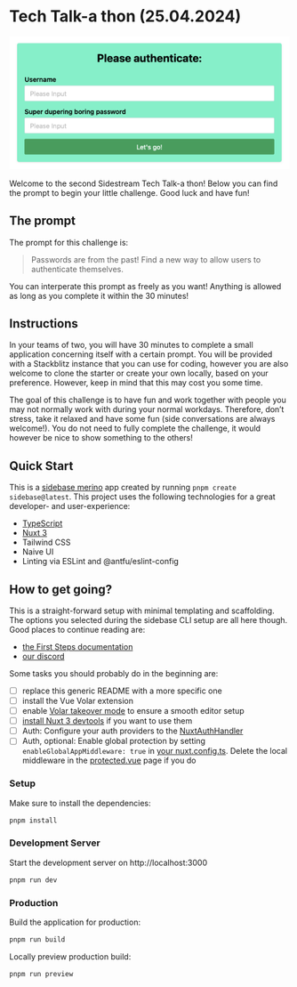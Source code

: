 # Tech Talk-a thon (25.04.2024)

![the app](./preview.png)

Welcome to the second Sidestream Tech Talk-a thon! Below you can find the prompt to begin your little challenge. Good luck and have fun!

## The prompt

The prompt for this challenge is:

> Passwords are from the past! Find a new way to allow users to authenticate themselves.

You can interperate this prompt as freely as you want! Anything is allowed as long as you complete it within the 30 minutes!

## Instructions

In your teams of two, you will have 30 minutes to complete a small application concerning itself with a certain prompt. You will be provided with a Stackblitz instance that you can use for coding, however you are also welcome to clone the starter or create your own locally, based on your preference. However, keep in mind that this may cost you some time.

The goal of this challenge is to have fun and work together with people you may not normally work with during your normal workdays. Therefore, don’t stress, take it relaxed and have some fun (side conversations are always welcome!). You do not need to fully complete the challenge, it would however be nice to show something to the others!

## Quick Start

This is a [sidebase merino](https://sidebase.io/) app created by running `pnpm create sidebase@latest`. This project uses the following technologies for a great developer- and user-experience:
- [TypeScript](https://www.typescriptlang.org/)
- [Nuxt 3](https://nuxt.com)
- Tailwind CSS
- Naive UI
- Linting via ESLint and @antfu/eslint-config

## How to get going?

This is a straight-forward setup with minimal templating and scaffolding. The options you selected during the sidebase CLI setup are all here though. Good places to continue reading are:
- [the First Steps documentation](https://sidebase.io/sidebase/usage)
- [our discord](https://discord.gg/auc8eCeGzx)

Some tasks you should probably do in the beginning are:
- [ ] replace this generic README with a more specific one
- [ ] install the Vue Volar extension
- [ ] enable [Volar takeover mode](https://nuxt.com/docs/getting-started/installation#prerequisites) to ensure a smooth editor setup
- [ ] [install Nuxt 3 devtools](https://github.com/nuxt/devtools#installation) if you want to use them
- [ ] Auth: Configure your auth providers to the [NuxtAuthHandler](./server/api/auth/[...].ts)
- [ ] Auth, optional: Enable global protection by setting `enableGlobalAppMiddleware: true` in [your nuxt.config.ts](./nuxt.config.ts). Delete the local middleware in the [protected.vue](./pages/protected.vue) page if you do

### Setup

Make sure to install the dependencies:

```bash
pnpm install
```

### Development Server

Start the development server on http://localhost:3000

```bash
pnpm run dev
```

### Production

Build the application for production:

```bash
pnpm run build
```

Locally preview production build:

```bash
pnpm run preview
```
